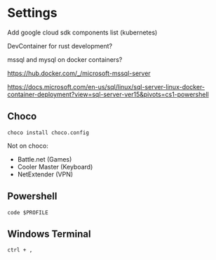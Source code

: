 # Settings

Add google cloud sdk components list (kubernetes)

DevContainer for rust development?

mssql and mysql on docker containers?

<https://hub.docker.com/_/microsoft-mssql-server>

<https://docs.microsoft.com/en-us/sql/linux/sql-server-linux-docker-container-deployment?view=sql-server-ver15&pivots=cs1-powershell>

## Choco

`choco install choco.config`

Not on choco:

- Battle.net (Games)
- Cooler Master (Keyboard)
- NetExtender (VPN)

## Powershell

`code $PROFILE`

## Windows Terminal

`ctrl + ,`
